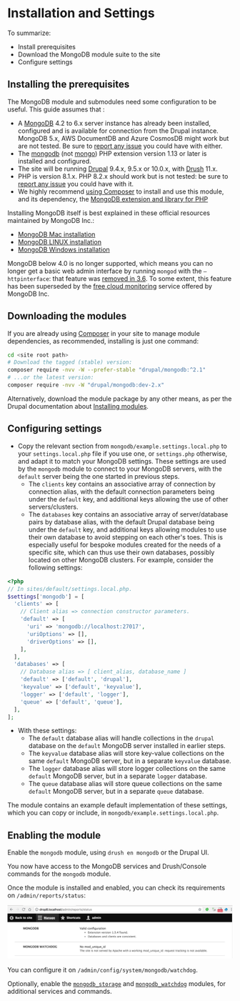 # Installation and Settings

To summarize:

- Install prerequisites
- Download the MongoDB module suite to the site
- Configure settings


## Installing the prerequisites

The MongoDB module and submodules need some configuration to be useful.
This guide assumes that :

* A [MongoDB][download] 4.2 to 6.x server instance has already been installed,
  configured and is available for connection from the Drupal instance.
  MongoDB 5.x, AWS DocumentDB and Azure CosmosDB might work but are not tested.
  Be sure to [report any issue][report] you could have with either.
* The [mongodb][mongodb] (not [mongo][mongo]) PHP extension version 1.13 or
  later is installed and configured.
* The site will be running [Drupal][drupal] 9.4.x, 9.5.x or 10.0.x,
  with [Drush][drush] 11.x.
* PHP is version 8.1.x. PHP 8.2.x should work but is not tested:
  be sure to [report any issue][report] you could have with it.
* We highly recommend [using Composer](#installing-using-composer)
  to install and use this module, and its dependency,
  the [MongoDB extension and library for PHP][PHPMongoDBlib]

Installing MongoDB itself is best explained in these official resources
maintained by MongoDB Inc.:

   * [MongoDB Mac installation][MongoDBMac]
   * [MongoDB LINUX installation][MongoDBLinux]
   * [MongoDB Windows installation][MongoDBWindows]

MongoDB below 4.0 is no longer supported, which means you can no longer get
a basic web admin interface by running `mongod` with the `–httpinterface`:
that feature was [removed in 3.6][removedhttp].
To some extent, this feature has been superseded by the
[free cloud monitoring][freemonitoring] service offered by MongoDB Inc.

[download]: https://www.mongodb.org/downloads
[drupal]: https://www.drupal.org/download
[drush]: https://www.drush.org/
[php]: http://php.net/downloads.php
[mongo]: https://pecl.php.net/package/mongo
[mongodb]: http://php.net/mongodb
[report]: https://www.drupal.org/node/add/project-issue/mongodb
[PHPMongoDBlib]: https://www.mongodb.com/docs/php-library/current/
[MongoDBMac]: https://docs.mongodb.com/manual/tutorial/install-mongodb-on-os-x/
[MongoDBLinux]: https://docs.mongodb.com/manual/administration/install-on-linux/
[MongoDBWindows]: https://docs.mongodb.com/manual/tutorial/install-mongodb-on-windows/
[removedhttp]: https://docs.mongodb.com/manual/release-notes/3.6-compatibility/#http-interface-and-rest-api
[freemonitoring]: https://docs.mongodb.com/manual/administration/free-monitoring/


## Downloading the modules

If you are already using [Composer][composer] in your site to manage module
dependencies, as recommended, installing is just one command:

```bash
cd <site root path>
# Download the tagged (stable) version:
composer require -nvv -W --prefer-stable "drupal/mongodb:^2.1"
# ...or the latest version:
composer require -nvv -W "drupal/mongodb:dev-2.x"
```

Alternatively, download the module package by any other means,
as per the Drupal documentation about [Installing modules][install].


## Configuring settings

* Copy the relevant section from `mongodb/example.settings.local.php` to your
  `settings.local.php` file if you use one, or `settings.php` otherwise,
  and adapt it to match your MongoDB settings.
  These settings are used by the `mongodb` module to connect to your MongoDB servers,
  with the `default` server being the one started in previous steps.
  * The `clients` key contains an associative array of connection by
    connection alias, with the default connection parameters being under the
    `default` key, and additional keys allowing the use of other
    servers/clusters.
  * The `databases` key contains an associative array of server/database pairs
    by database alias, with the default Drupal database being under the
    `default` key, and additional keys allowing modules to use their own
    database to avoid stepping on each other's toes. This is especially useful
    for bespoke modules created for the needs of a specific site, which can thus
    use their own databases, possibly located on other MongoDB clusters.
    For example, consider the following settings:

```php
<?php
// In sites/default/settings.local.php.
$settings['mongodb'] = [
  'clients' => [
    // Client alias => connection constructor parameters.
    'default' => [
      'uri' => 'mongodb://localhost:27017',
      'uriOptions' => [],
      'driverOptions' => [],
    ],
  ],
  'databases' => [
    // Database alias => [ client_alias, database_name ]
    'default' => ['default', 'drupal'],
    'keyvalue' => ['default', 'keyvalue'],
    'logger' => ['default', 'logger'],
    'queue' => ['default', 'queue'],
  ],
];
```

  * With these settings:
    * The `default` database alias will handle collections in the `drupal`
      database on the `default` MongoDB server installed in earlier steps.
    * The `keyvalue` database alias will store key-value collections on the
      same `default` MongoDB server, but in a separate `keyvalue` database.
    * The `logger` database alias will store logger collections on the same
      `default` MongoDB server, but in a separate `logger` database.
    * The `queue` database alias will store queue collections on the same
      `default` MongoDB server, but in a separate `queue` database.

The module contains an example default implementation of these settings, which
you can copy or include, in `mongodb/example.settings.local.php`.

## Enabling the module

Enable the `mongodb` module, using `drush en mongodb` or the Drupal UI.

You now have access to the MongoDB services and Drush/Console commands for the `mongodb` module.

Once the module is installed and enabled, you can check its requirements on
`/admin/reports/status`:

![MongoDB on status page](images/mongodb-requirements.png)

You can configure it on `/admin/config/system/mongodb/watchdog`.

Optionally, enable the [`mongodb_storage`](modules/mongodb_storage.md)
and [`mongodb_watchdog`](modules/mongodb_watchdog.md) modules,
for additional services and commands.

[composer]: https://www.drupal.org/docs/develop/using-composer/manage-dependencies
[install]: https://www.drupal.org/docs/extending-drupal/installing-modules#s-add-a-module-with-composer
